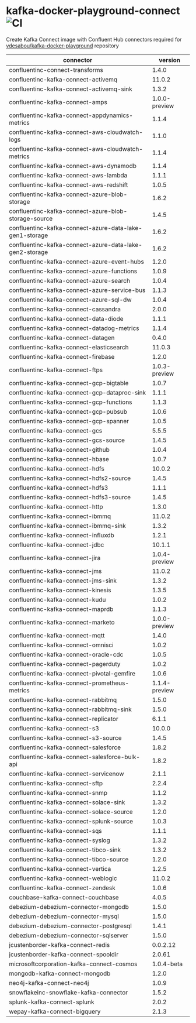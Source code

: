 # kafka-docker-playground-connect ![CI](https://github.com/vdesabou/kafka-docker-playground-connect/workflows/CI/badge.svg?branch=master)

Create Kafka Connect image with Confluent Hub connectors required for [vdesabou/kafka-docker-playground](https://github.com/vdesabou/kafka-docker-playground) repository

| connector  | version |
|---|---|
| confluentinc-connect-transforms  | 1.4.0 |
| confluentinc-kafka-connect-activemq  | 11.0.2 |
| confluentinc-kafka-connect-activemq-sink  | 1.3.2 |
| confluentinc-kafka-connect-amps  | 1.0.0-preview |
| confluentinc-kafka-connect-appdynamics-metrics  | 1.1.4 |
| confluentinc-kafka-connect-aws-cloudwatch-logs  | 1.1.0 |
| confluentinc-kafka-connect-aws-cloudwatch-metrics  | 1.1.4 |
| confluentinc-kafka-connect-aws-dynamodb  | 1.1.4 |
| confluentinc-kafka-connect-aws-lambda  | 1.1.1 |
| confluentinc-kafka-connect-aws-redshift  | 1.0.5 |
| confluentinc-kafka-connect-azure-blob-storage  | 1.6.2 |
| confluentinc-kafka-connect-azure-blob-storage-source  | 1.4.5 |
| confluentinc-kafka-connect-azure-data-lake-gen1-storage  | 1.6.2 |
| confluentinc-kafka-connect-azure-data-lake-gen2-storage  | 1.6.2 |
| confluentinc-kafka-connect-azure-event-hubs  | 1.2.0 |
| confluentinc-kafka-connect-azure-functions  | 1.0.9 |
| confluentinc-kafka-connect-azure-search  | 1.0.4 |
| confluentinc-kafka-connect-azure-service-bus  | 1.1.3 |
| confluentinc-kafka-connect-azure-sql-dw  | 1.0.4 |
| confluentinc-kafka-connect-cassandra  | 2.0.0 |
| confluentinc-kafka-connect-data-diode  | 1.1.1 |
| confluentinc-kafka-connect-datadog-metrics  | 1.1.4 |
| confluentinc-kafka-connect-datagen  | 0.4.0 |
| confluentinc-kafka-connect-elasticsearch  | 11.0.3 |
| confluentinc-kafka-connect-firebase  | 1.2.0 |
| confluentinc-kafka-connect-ftps  | 1.0.3-preview |
| confluentinc-kafka-connect-gcp-bigtable  | 1.0.7 |
| confluentinc-kafka-connect-gcp-dataproc-sink  | 1.1.1 |
| confluentinc-kafka-connect-gcp-functions  | 1.1.3 |
| confluentinc-kafka-connect-gcp-pubsub  | 1.0.6 |
| confluentinc-kafka-connect-gcp-spanner  | 1.0.5 |
| confluentinc-kafka-connect-gcs  | 5.5.5 |
| confluentinc-kafka-connect-gcs-source  | 1.4.5 |
| confluentinc-kafka-connect-github  | 1.0.4 |
| confluentinc-kafka-connect-hbase  | 1.0.7 |
| confluentinc-kafka-connect-hdfs  | 10.0.2 |
| confluentinc-kafka-connect-hdfs2-source  | 1.4.5 |
| confluentinc-kafka-connect-hdfs3  | 1.1.1 |
| confluentinc-kafka-connect-hdfs3-source  | 1.4.5 |
| confluentinc-kafka-connect-http  | 1.3.0 |
| confluentinc-kafka-connect-ibmmq  | 11.0.2 |
| confluentinc-kafka-connect-ibmmq-sink  | 1.3.2 |
| confluentinc-kafka-connect-influxdb  | 1.2.1 |
| confluentinc-kafka-connect-jdbc  | 10.1.1 |
| confluentinc-kafka-connect-jira  | 1.0.4-preview |
| confluentinc-kafka-connect-jms  | 11.0.2 |
| confluentinc-kafka-connect-jms-sink  | 1.3.2 |
| confluentinc-kafka-connect-kinesis  | 1.3.5 |
| confluentinc-kafka-connect-kudu  | 1.0.2 |
| confluentinc-kafka-connect-maprdb  | 1.1.3 |
| confluentinc-kafka-connect-marketo  | 1.0.0-preview |
| confluentinc-kafka-connect-mqtt  | 1.4.0 |
| confluentinc-kafka-connect-omnisci  | 1.0.2 |
| confluentinc-kafka-connect-oracle-cdc  | 1.0.5 |
| confluentinc-kafka-connect-pagerduty  | 1.0.2 |
| confluentinc-kafka-connect-pivotal-gemfire  | 1.0.6 |
| confluentinc-kafka-connect-prometheus-metrics  | 1.1.4-preview |
| confluentinc-kafka-connect-rabbitmq  | 1.5.0 |
| confluentinc-kafka-connect-rabbitmq-sink  | 1.5.0 |
| confluentinc-kafka-connect-replicator  | 6.1.1 |
| confluentinc-kafka-connect-s3  | 10.0.0 |
| confluentinc-kafka-connect-s3-source  | 1.4.5 |
| confluentinc-kafka-connect-salesforce  | 1.8.2 |
| confluentinc-kafka-connect-salesforce-bulk-api  | 1.8.2 |
| confluentinc-kafka-connect-servicenow  | 2.1.1 |
| confluentinc-kafka-connect-sftp  | 2.2.4 |
| confluentinc-kafka-connect-snmp  | 1.1.2 |
| confluentinc-kafka-connect-solace-sink  | 1.3.2 |
| confluentinc-kafka-connect-solace-source  | 1.2.0 |
| confluentinc-kafka-connect-splunk-source  | 1.0.3 |
| confluentinc-kafka-connect-sqs  | 1.1.1 |
| confluentinc-kafka-connect-syslog  | 1.3.2 |
| confluentinc-kafka-connect-tibco-sink  | 1.3.2 |
| confluentinc-kafka-connect-tibco-source  | 1.2.0 |
| confluentinc-kafka-connect-vertica  | 1.2.5 |
| confluentinc-kafka-connect-weblogic  | 11.0.2 |
| confluentinc-kafka-connect-zendesk  | 1.0.6 |
| couchbase-kafka-connect-couchbase  | 4.0.5 |
| debezium-debezium-connector-mongodb  | 1.5.0 |
| debezium-debezium-connector-mysql  | 1.5.0 |
| debezium-debezium-connector-postgresql  | 1.4.1 |
| debezium-debezium-connector-sqlserver  | 1.5.0 |
| jcustenborder-kafka-connect-redis  | 0.0.2.12 |
| jcustenborder-kafka-connect-spooldir  | 2.0.61 |
| microsoftcorporation-kafka-connect-cosmos  | 1.0.4-beta |
| mongodb-kafka-connect-mongodb  | 1.2.0 |
| neo4j-kafka-connect-neo4j  | 1.0.9 |
| snowflakeinc-snowflake-kafka-connector  | 1.5.2 |
| splunk-kafka-connect-splunk  | 2.0.2 |
| wepay-kafka-connect-bigquery  | 2.1.3 |
